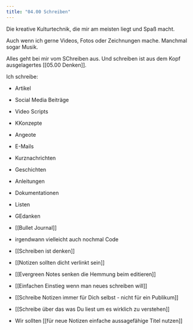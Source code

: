 ```yaml
---
title: "04.00 Schreiben"
---
```

Die kreative Kulturtechnik, die mir am meisten liegt und Spaß macht. 

Auch wenn ich gerne Videos, Fotos oder Zeichnungen mache. Manchmal sogar Musik.

Alles geht bei mir vom SChreiben aus. Und schreiben ist aus dem Kopf ausgelagertes [[05.00 Denken]]. 

Ich schreibe:

- Artikel
- Social Media Beiträge
- Video Scripts
- KKonzepte
- Angeote
- E-Mails
- Kurznachrichten
- Geschichten
- Anleitungen
- Dokumentationen
- Listen
- GEdanken 
- [[Bullet Journal]]
- irgendwann vielleicht auch nochmal Code

- [[Schreiben ist denken]]
- [[Notizen sollten dicht verlinkt sein]]
- [[Evergreen Notes senken die Hemmung beim editieren]]
- [[Einfachen Einstieg wenn man neues schreiben will]]
- [[Schreibe Notizen immer für Dich selbst - nicht für ein Publikum]]
- [[Schreibe über das was Du liest um es wirklich zu verstehen]]
- Wir sollten [[für neue Notizen einfache aussagefähige Titel nutzen]]

